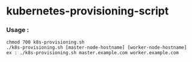 # kubernetes-provisioning-script

### Usage :
```
chmod 700 k8s-provisioning.sh
./k8s-provisioning.sh [master-node-hostname] [worker-node-hostname]
ex : ./k8s-provisioning.sh master.example.com worker.example.com
```